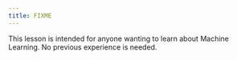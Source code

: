 ```yaml
---
title: FIXME
---
```


This lesson is intended for anyone wanting to learn about Machine Learning. No previous experience is needed.